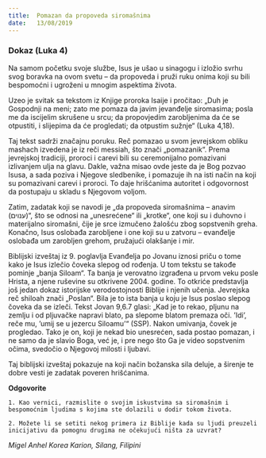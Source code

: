 ```yaml
---
title:  Pomazan da propoveda siromašnima
date:   13/08/2019
---
```


### Dokaz (Luka 4)

Na samom početku svoje službe, Isus je ušao u sinagogu i izložio svrhu svog boravka na ovom svetu – da propoveda i pruži ruku onima koji su bili bespomoćni i ugroženi u mnogim aspektima života.

Uzeo je svitak sa tekstom iz Knjige proroka Isaije i pročitao: „Duh je Gospodnji na meni; zato me pomaza da javim jevanđelje siromasima; posla me da iscijelim skrušene u srcu; da propovjedim zarobljenima da će se otpustiti, i slijepima da će progledati; da otpustim sužnje“ (Luka 4,18).

Taj tekst sadrži značajnu poruku. Reč pomazao u svom jevrejskom obliku mashach izvedena je iz reči messiah, što znači „pomazanik“. Prema jevrejskoj tradiciji, proroci i carevi bili su ceremonijalno pomazivani izlivanjem ulja na glavu. Dakle, važna misao ovde jeste da je Bog pozvao Isusa, a sada poziva i Njegove sledbenike, i pomazuje ih na isti način na koji su pomazivani carevi i proroci. To daje hrišćanima autoritet i odgovornost da postupaju u skladu s Njegovom voljom.

Zatim, zadatak koji se navodi je „da propoveda siromašnima – anavim (ענוים)“, što se odnosi na „unesrećene“ ili „krotke“, one koji su i duhovno i materijalno siromašni, čije je srce izmučeno žalošću zbog sopstvenih greha. Konačno, Isus oslobađa zarobljene i one koji su u zatvoru – evanđelje oslobađa um zarobljen grehom, pružajući olakšanje i mir.

Biblijski izveštaj iz 9. poglavlja Evanđelja po Jovanu iznosi priču o tome kako je Isus izlečio čoveka slepog od rođenja. U tom tekstu se takođe pominje „banja Siloam“. Ta banja je verovatno izgrađena u prvom veku posle Hrista, a njene ruševine su otkrivene 2004. godine. To otkriće predstavlja još jedan dokaz istorijske verodostojnosti Biblije i njenih učenja. Jevrejska reč shiloah znači  „Poslan“. Bila je to ista banja u koju je Isus poslao slepog čoveka da se izleči. Tekst Jovan 9,6.7 glasi: „Kad je to rekao, pljunu na zemlju i od pljuvačke napravi blato, pa slepome blatom premaza oči. ’Idi’, reče mu, ’umij se u jezercu Siloamu’“ (SSP). Nakon umivanja, čovek je progledao. Tako je on, koji je nekad bio unesrećen, sada postao pomazan, i ne samo da je slavio Boga, već je, i pre nego što Ga je video sopstvenim očima, svedočio o Njegovoj milosti i ljubavi.

Taj biblijski izveštaj pokazuje na koji način božanska sila deluje, a širenje te dobre vesti je zadatak poveren hrišćanima.

**Odgovorite**

`1.	Kao vernici, razmislite o svojim iskustvima sa siromašnim i bespomoćnim ljudima s kojima ste dolazili u dodir tokom života. `

`2.	Možete li se setiti nekog primera iz Biblije kada su ljudi preuzeli inicijativu da pomognu drugima ne očekujući ništa za uzvrat?`

*Migel Anhel Korea Karion, Silang, Filipini*
